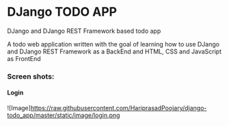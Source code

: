 # DJango TODO APP

DJango and DJango REST Framework based todo app

A todo web application written with the goal of learning how to use DJango and DJango REST Framework as a BackEnd and HTML, CSS and JavaScript as FrontEnd

### Screen shots:

#### Login

![Image]https://raw.githubusercontent.com/HariprasadPoojary/django-todo_app/master/static/image/login.png
